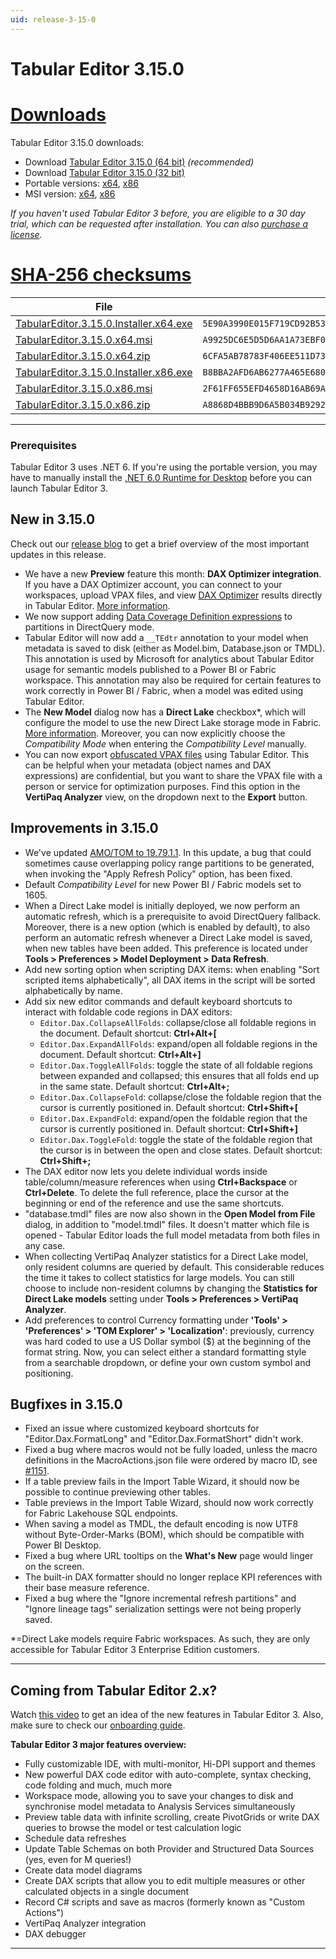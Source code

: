 ```yaml
---
uid: release-3-15-0
---
```

# Tabular Editor 3.15.0

# [**Downloads**](#tab/downloads)

Tabular Editor 3.15.0 downloads:

- Download [Tabular Editor 3.15.0 (64 bit)](https://cdn.tabulareditor.com/files/TabularEditor.3.15.0.Installer.x64.exe) *(recommended)*
- Download [Tabular Editor 3.15.0 (32 bit)](https://cdn.tabulareditor.com/files/TabularEditor.3.15.0.Installer.x86.exe)
- Portable versions: [x64](https://cdn.tabulareditor.com/files/TabularEditor.3.15.0.x64.zip), [x86](https://cdn.tabulareditor.com/files/TabularEditor.3.15.0.x86.zip)
- MSI version: [x64](https://cdn.tabulareditor.com/files/TabularEditor.3.15.0.x64.msi), [x86](https://cdn.tabulareditor.com/files/TabularEditor.3.15.0.x86.msi)

*If you haven't used Tabular Editor 3 before, you are eligible to a 30 day trial, which can be requested after installation. You can also [purchase a license](https://tabulareditor.com/licensing).*

# [**SHA-256 checksums**](#tab/checksums)

| File | SHA-256 |
| -- | -- |
| [TabularEditor.3.15.0.Installer.x64.exe](https://cdn.tabulareditor.com/files/TabularEditor.3.15.0.Installer.x64.exe)    | `5E90A3990E015F719CD92B53B54738F26FEEA7826D465E81E815427C9070144F` |
| [TabularEditor.3.15.0.x64.msi](https://cdn.tabulareditor.com/files/TabularEditor.3.15.0.x64.msi)                        | `A9925DC6E5D5D6AA1A73EBF0F1B385588DD8D4F68A8E950573344FB587ECCFCA` |
| [TabularEditor.3.15.0.x64.zip](https://cdn.tabulareditor.com/files/TabularEditor.3.15.0.x64.zip)                        | `6CFA5AB78783F406EE511D73F646931A582FD51AEAC31E4AD065240453C7F13E` |
| [TabularEditor.3.15.0.Installer.x86.exe](https://cdn.tabulareditor.com/files/TabularEditor.3.15.0.Installer.x86.exe)    | `B8BBA2AFD6AB6277A465E680A3EAA85310BF27D24B23F7CC1B604F92E2D61A29` |
| [TabularEditor.3.15.0.x86.msi](https://cdn.tabulareditor.com/files/TabularEditor.3.15.0.x86.msi)                        | `2F61FF655EFD4658D16AB69A0CA5BCB6282C4A01B2E355CF9E2EF52A4AF233C4` |
| [TabularEditor.3.15.0.x86.zip](https://cdn.tabulareditor.com/files/TabularEditor.3.15.0.x86.zip)                        | `A8868D4BBB9D6A5B034B9292CBC395A639A03A7C163AF1EF8A9CA1DBE8F4EA0F` |

***

### Prerequisites

Tabular Editor 3 uses .NET 6. If you're using the portable version, you may have to manually install the [.NET 6.0 Runtime for Desktop](https://dotnet.microsoft.com/en-us/download/dotnet/6.0/runtime) before you can launch Tabular Editor 3.

## New in 3.15.0

Check out our [release blog](https://blog.tabulareditor.com/2024/04/24/tabular-editor-3-april-2024-release/) to get a brief overview of the most important updates in this release.

- We have a new **Preview** feature this month: **DAX Optimizer integration**. If you have a DAX Optimizer account, you can connect to your workspaces, upload VPAX files, and view [DAX Optimizer](https://daxoptimizer.com) results directly in Tabular Editor. [More information](https://docs.tabulareditor.com/te3/features/dax-optimizer-integration).
- We now support adding [Data Coverage Definition expressions](https://learn.microsoft.com/en-us/analysis-services/tom/table-partitions?view=asallproducts-allversions#define-the-data-coverage-of-the-directquery-partition) to partitions in DirectQuery mode.
- Tabular Editor will now add a `__TEdtr` annotation to your model when metadata is saved to disk (either as Model.bim, Database.json or TMDL). This annotation is used by Microsoft for analytics about Tabular Editor usage for semantic models published to a Power BI or Fabric workspace. This annotation may also be required for certain features to work correctly in Power BI / Fabric, when a model was edited using Tabular Editor.
- The **New Model** dialog now has a **Direct Lake** checkbox*, which will configure the model to use the new Direct Lake storage mode in Fabric. [More information](https://docs.tabulareditor.com/common/Datasets/direct-lake-dataset.html). Moreover, you can now explicitly choose the *Compatibility Mode* when entering the *Compatibility Level* manually.
- You can now export [obfuscated VPAX files](https://www.sqlbi.com/blog/marco/2024/03/15/vpax-obfuscator-a-library-to-obfuscate-vpax-files/) using Tabular Editor. This can be helpful when your metadata (object names and DAX expressions) are confidential, but you want to share the VPAX file with a person or service for optimization purposes. Find this option in the **VertiPaq Analyzer** view, on the dropdown next to the **Export** button.

## Improvements in 3.15.0

- We've updated [AMO/TOM to 19.79.1.1](https://www.nuget.org/packages/Microsoft.AnalysisServices.NetCore.retail.amd64). In this update, a bug that could sometimes cause overlapping policy range partitions to be generated, when invoking the "Apply Refresh Policy" option, has been fixed.
- Default *Compatibility Level* for new Power BI / Fabric models set to 1605.
- When a Direct Lake model is initially deployed, we now perform an automatic refresh, which is a prerequisite to avoid DirectQuery fallback. Moreover, there is a new option (which is enabled by default), to also perform an automatic refresh whenever a Direct Lake model is saved, when new tables have been added. This preference is located under **Tools > Preferences > Model Deployment > Data Refresh**.
- Add new sorting option when scripting DAX items: when enabling "Sort scripted items alphabetically", all DAX items in the script will be sorted alphabetically by name.
- Add six new editor commands and default keyboard shortcuts to interact with foldable code regions in DAX editors:
	- `Editor.Dax.CollapseAllFolds`: collapse/close all foldable regions in the document. Default shortcut: **Ctrl+Alt+[**
	- `Editor.Dax.ExpandAllFolds`: expand/open all foldable regions in the document. Default shortcut: **Ctrl+Alt+]**
	- `Editor.Dax.ToggleAllFolds`: toggle the state of all foldable regions between expanded and collapsed; this ensures that all folds end up in the same state. Default shortcut: **Ctrl+Alt+;**
	- `Editor.Dax.CollapseFold`: collapse/close the foldable region that the cursor is currently positioned in. Default shortcut: **Ctrl+Shift+[**
	- `Editor.Dax.ExpandFold`: expand/open the foldable region that the cursor is currently positioned in. Default shortcut: **Ctrl+Shift+]**
	- `Editor.Dax.ToggleFold`: toggle the state of the foldable region that the cursor is in between the open and close states. Default shortcut: **Ctrl+Shift+;**
- The DAX editor now lets you delete individual words inside table/column/measure references when using **Ctrl+Backspace** or **Ctrl+Delete**. To delete the full reference, place the cursor at the beginning or end of the reference and use the same shortcuts.
- "database.tmdl" files are now also shown in the **Open Model from File** dialog, in addition to "model.tmdl" files. It doesn't matter which file is opened - Tabular Editor loads the full model metadata from both files in any case.
- When collecting VertiPaq Analyzer statistics for a Direct Lake model, only resident columns are queried by default. This considerable reduces the time it takes to collect statistics for large models. You can still choose to include non-resident columns by changing the **Statistics for Direct Lake models** setting under **Tools > Preferences > VertiPaq Analyzer**.
- Add preferences to control Currency formatting under **'Tools' > 'Preferences' > 'TOM Explorer' > 'Localization'**: previously, currency was hard coded to use a US Dollar symbol ($) at the beginning of the format string. Now, you can select either a standard formatting style from a searchable dropdown, or define your own custom symbol and positioning.

## Bugfixes in 3.15.0

- Fixed an issue where customized keyboard shortcuts for "Editor.Dax.FormatLong" and "Editor.Dax.FormatShort" didn't work.
- Fixed a bug where macros would not be fully loaded, unless the macro definitions in the MacroActions.json file were ordered by macro ID, see [#1151](https://github.com/TabularEditor/TabularEditor3/issues/1151).
- If a table preview fails in the Import Table Wizard, it should now be possible to continue previewing other tables.
- Table previews in the Import Table Wizard, should now work correctly for Fabric Lakehouse SQL endpoints.
- When saving a model as TMDL, the default encoding is now UTF8 without Byte-Order-Marks (BOM), which should be compatible with Power BI Desktop.
- Fixed a bug where URL tooltips on the **What's New** page would linger on the screen.
- The built-in DAX formatter should no longer replace KPI references with their base measure reference.
- Fixed a bug where the "Ignore incremental refresh partitions" and "Ignore lineage tags" serialization settings were not being properly saved.

*=Direct Lake models require Fabric workspaces. As such, they are only accessible for Tabular Editor 3 Enterprise Edition customers.

---
## Coming from Tabular Editor 2.x?

Watch [this video](https://www.youtube.com/watch?v=pt3DdcjfImY) to get an idea of the new features in Tabular Editor 3. Also, make sure to check our [onboarding guide](https://docs.tabulareditor.com/onboarding/index.html).

**Tabular Editor 3 major features overview:**
- Fully customizable IDE, with multi-monitor, Hi-DPI support and themes
- New powerful DAX code editor with auto-complete, syntax checking, code folding and much, much more
- Workspace mode, allowing you to save your changes to disk and synchronise model metadata to Analysis Services simultaneously
- Preview table data with infinite scrolling, create PivotGrids or write DAX queries to browse the model or test calculation logic
- Schedule data refreshes
- Update Table Schemas on both Provider and Structured Data Sources (yes, even for M queries!)
- Create data model diagrams
- Create DAX scripts that allow you to edit multiple measures or other calculated objects in a single document
- Record C# scripts and save as macros (formerly known as "Custom Actions")
- VertiPaq Analyzer integration
- DAX debugger

---

